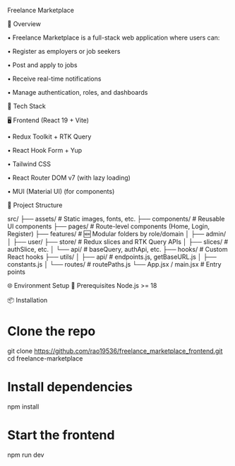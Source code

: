 Freelance Marketplace

🧩 Overview

•  Freelance Marketplace is a full-stack web application where users can:

•  Register as employers or job seekers

•  Post and apply to jobs

•  Receive real-time notifications

•  Manage authentication, roles, and dashboards


🚀 Tech Stack

🖥️ Frontend (React 19 + Vite)

•  Redux Toolkit + RTK Query

•  React Hook Form + Yup

•  Tailwind CSS

•  React Router DOM v7 (with lazy loading)

•  MUI (Material UI) (for components)


📁 Project Structure

src/
├── assets/                  # Static images, fonts, etc.
├── components/              # Reusable UI components
├── pages/                   # Route-level components (Home, Login, Register)
├── features/                # 🆕 Modular folders by role/domain
│   ├── admin/              
│   ├── user/
├── store/                   # Redux slices and RTK Query APIs
│   ├── slices/              # authSlice, etc.
│   └── api/                 # baseQuery, authApi, etc.
├── hooks/                   # Custom React hooks
├── utils/
│   ├── api/                 # endpoints.js, getBaseURL.js
│   ├── constants.js
│   └── routes/              # routePaths.js
└── App.jsx / main.jsx       # Entry points



🌐 Environment Setup
🧪 Prerequisites
Node.js >= 18


📦 Installation

# Clone the repo
git clone https://github.com/rao19536/freelance_marketplace_frontend.git
cd freelance-marketplace

# Install dependencies
npm install

# Start the frontend
npm run dev
